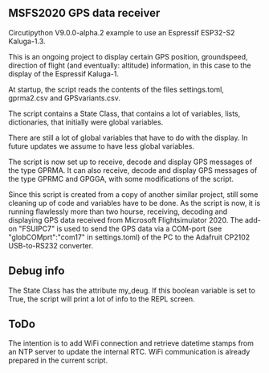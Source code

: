 
## MSFS2020 GPS data receiver

Circutipython V9.0.0-alpha.2 example to use an Espressif ESP32-S2 Kaluga-1.3.

This is an ongoing project to display certain GPS position, groundspeed, direction of flight (and eventually: altitude) information,
in this case to the display of the Espressif Kaluga-1.

At startup, the script reads the contents of the files settings.toml, gprma2.csv and GPSvariants.csv.

The script contains a State Class, that contains a lot of variables, lists, dictionaries, that initially were global variables.

There are still a lot of global variables that have to do with the display. In future updates we assume to have less global variables.

The script is now set up to receive, decode and display GPS messages of the type GPRMA. It can also receive, decode and display GPS messages
of the type GPRMC and GPGGA, with some modifications of the script.

Since this script is created from a copy of another similar project, still some cleaning up of code and variables have to be done.
As the script is now, it is running flawlessly more than two hourse, receiving, decoding and displaying GPS data received from Microsoft
Flightsimulator 2020. The add-on "FSUIPC7" is used to send the GPS data via a COM-port (see "globCOMprt":"com17" in settings.toml) 
of the PC to the Adafruit CP2102 USB-to-RS232 converter.

## Debug info
The State Class has the attribute my_deug. If this boolean variable is set to True, the script will print a lot of
info to the REPL screen.

## ToDo

The intention is to add WiFi connection and retrieve datetime stamps from an NTP server to update the internal RTC.
WiFi communication is already prepared in the current script.


